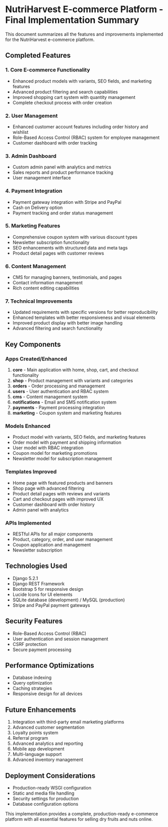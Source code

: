 # NutriHarvest E-commerce Platform - Final Implementation Summary

This document summarizes all the features and improvements implemented for the NutriHarvest e-commerce platform.

## Completed Features

### 1. Core E-commerce Functionality
- Enhanced product models with variants, SEO fields, and marketing features
- Advanced product filtering and search capabilities
- Improved shopping cart system with quantity management
- Complete checkout process with order creation

### 2. User Management
- Enhanced customer account features including order history and wishlist
- Role-Based Access Control (RBAC) system for employee management
- Customer dashboard with order tracking

### 3. Admin Dashboard
- Custom admin panel with analytics and metrics
- Sales reports and product performance tracking
- User management interface

### 4. Payment Integration
- Payment gateway integration with Stripe and PayPal
- Cash on Delivery option
- Payment tracking and order status management

### 5. Marketing Features
- Comprehensive coupon system with various discount types
- Newsletter subscription functionality
- SEO enhancements with structured data and meta tags
- Product detail pages with customer reviews

### 6. Content Management
- CMS for managing banners, testimonials, and pages
- Contact information management
- Rich content editing capabilities

### 7. Technical Improvements
- Updated requirements with specific versions for better reproducibility
- Enhanced templates with better responsiveness and visual elements
- Improved product display with better image handling
- Advanced filtering and search functionality

## Key Components

### Apps Created/Enhanced
1. **core** - Main application with home, shop, cart, and checkout functionality
2. **shop** - Product management with variants and categories
3. **orders** - Order processing and management
4. **users** - User authentication and RBAC system
5. **cms** - Content management system
6. **notifications** - Email and SMS notification system
7. **payments** - Payment processing integration
8. **marketing** - Coupon system and marketing features

### Models Enhanced
- Product model with variants, SEO fields, and marketing features
- Order model with payment and shipping information
- User model with RBAC integration
- Coupon model for marketing promotions
- Newsletter model for subscription management

### Templates Improved
- Home page with featured products and banners
- Shop page with advanced filtering
- Product detail pages with reviews and variants
- Cart and checkout pages with improved UX
- Customer dashboard with order history
- Admin panel with analytics

### APIs Implemented
- RESTful APIs for all major components
- Product, category, order, and user management
- Coupon application and management
- Newsletter subscription

## Technologies Used
- Django 5.2.1
- Django REST Framework
- Bootstrap 5 for responsive design
- Lucide Icons for UI elements
- SQLite database (development) / MySQL (production)
- Stripe and PayPal payment gateways

## Security Features
- Role-Based Access Control (RBAC)
- User authentication and session management
- CSRF protection
- Secure payment processing

## Performance Optimizations
- Database indexing
- Query optimization
- Caching strategies
- Responsive design for all devices

## Future Enhancements
1. Integration with third-party email marketing platforms
2. Advanced customer segmentation
3. Loyalty points system
4. Referral program
5. Advanced analytics and reporting
6. Mobile app development
7. Multi-language support
8. Advanced inventory management

## Deployment Considerations
- Production-ready WSGI configuration
- Static and media file handling
- Security settings for production
- Database configuration options

This implementation provides a complete, production-ready e-commerce platform with all essential features for selling dry fruits and nuts online.
